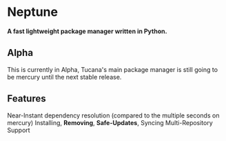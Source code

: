 # Neptune
**A fast lightweight package manager written in Python.**


## Alpha
This is currently in Alpha, Tucana's main package manager is still going to be mercury until the next stable release. 

## Features
Near-Instant dependency resolution (compared to the multiple seconds on mercury)
Installing, **Removing**, **Safe-Updates**, Syncing
Multi-Repository Support

